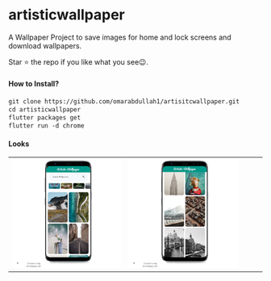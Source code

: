 # artisticwallpaper

A Wallpaper Project to save images for home and lock screens and download wallpapers.

Star ⭐ the repo if you like what you see😉.

#### How to Install?

```
git clone https://github.com/omarabdullah1/artisitcwallpaper.git
cd artisticwallpaper
flutter packages get
flutter run -d chrome
```

#### Looks

<table>
  <tr>
     <td style="width: 50%; height: 200px;"><img src="./assets/mockups/img.png" alt="Image 1"></td>
      <td style="width: 50%; height: 200px;"><img src="./assets/mockups/img_2.png" alt="Image 2"></td>
      <td style="width: 50%; height: 200px;"><img src="./assets/mockups/img_3.png" alt="Image 3"></td>
      <td style="width: 50%; height: 200px;"><img src="./assets/mockups/img_4.png" alt="Image 4"></td>
      <td style="width: 50%; height: 200px;"><img src="./assets/mockups/img_5.png" alt="Image 5"></td>
  </tr>
</table>
